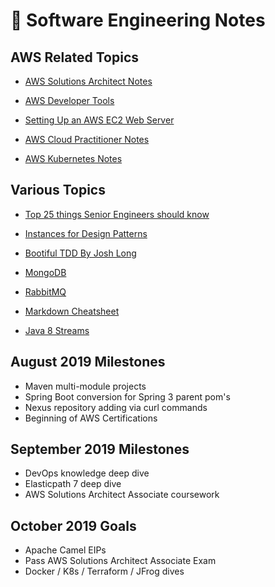 # :notebook: Software Engineering Notes 

## AWS Related Topics

- [AWS Solutions Architect Notes](awsSolutionsArchitect.md)

- [AWS Developer Tools](awsDeveloperTools.md)

- [Setting Up an AWS EC2 Web Server](awsCLInotes.md)

- [AWS Cloud Practitioner Notes](awsCloudPractitionerExam.md)

- [AWS Kubernetes Notes](awsKubernetes.md)


## Various Topics

- [Top 25 things Senior Engineers should know](top25thingsSoftwareEngineer.md)

- [Instances for Design Patterns](onDesignPatterns.md)

- [Bootiful TDD By Josh Long](BootifulTDDByJoshLong.md)

- [MongoDB](mongoDB.md)

- [RabbitMQ](rabbitMQ.md)

- [Markdown Cheatsheet](markdownCheatsheet.md)

- [Java 8 Streams](java8Streams.md)


## August 2019 Milestones

- Maven multi-module projects
- Spring Boot conversion for Spring 3 parent pom's
- Nexus repository adding via curl commands
- Beginning of AWS Certifications

## September 2019 Milestones

- DevOps knowledge deep dive
- Elasticpath 7 deep dive
- AWS Solutions Architect Associate coursework

## October 2019 Goals

- Apache Camel EIPs
- Pass AWS Solutions Architect Associate Exam
- Docker / K8s / Terraform / JFrog dives
